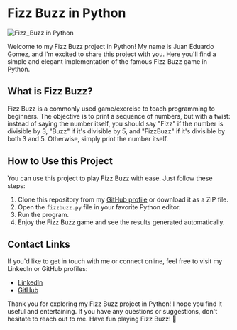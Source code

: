 # Fizz Buzz in Python

![Fizz_Buzz in Python]()

Welcome to my Fizz Buzz project in Python! My name is Juan Eduardo Gomez, and I'm excited to share this project with you. Here you'll find a simple and elegant implementation of the famous Fizz Buzz game in Python.

## What is Fizz Buzz?

Fizz Buzz is a commonly used game/exercise to teach programming to beginners. The objective is to print a sequence of numbers, but with a twist: instead of saying the number itself, you should say "Fizz" if the number is divisible by 3, "Buzz" if it's divisible by 5, and "FizzBuzz" if it's divisible by both 3 and 5. Otherwise, simply print the number itself.

## How to Use this Project

You can use this project to play Fizz Buzz with ease. Just follow these steps:

1. Clone this repository from my [GitHub profile](https://github.com/jegomezV) or download it as a ZIP file.
2. Open the `fizzbuzz.py` file in your favorite Python editor.
3. Run the program.
4. Enjoy the Fizz Buzz game and see the results generated automatically.

## Contact Links

If you'd like to get in touch with me or connect online, feel free to visit my LinkedIn or GitHub profiles:

- [LinkedIn](https://www.linkedin.com/in/juan-eduardo-gomez-valencia-a42b3a271/)
- [GitHub](https://github.com/jegomezV)

Thank you for exploring my Fizz Buzz project in Python! I hope you find it useful and entertaining. If you have any questions or suggestions, don't hesitate to reach out to me. Have fun playing Fizz Buzz! 🚀
